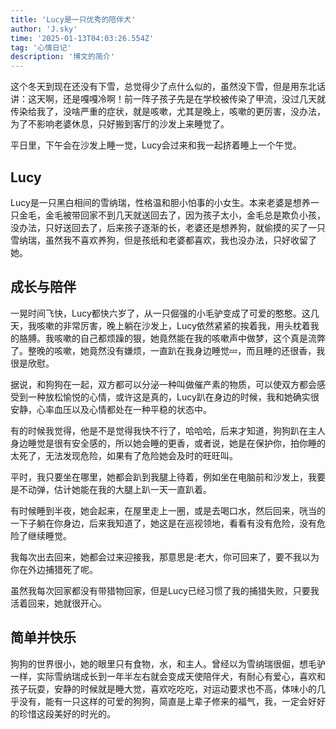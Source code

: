 ```yaml
---
title: 'Lucy是一只优秀的陪伴犬'
author: 'J.sky'
time: '2025-01-13T04:03:26.554Z'
tag: '心情日记'
description: '博文的简介'
---
```


这个冬天到现在还没有下雪，总觉得少了点什么似的，虽然没下雪，但是用东北话讲：这天啊，还是嘎嘎冷啊！前一阵子孩子先是在学校被传染了甲流，没过几天就传染给我了，没啥严重的症状，就是咳嗽，尤其是晚上，咳嗽的更厉害，没办法，为了不影响老婆休息，只好搬到客厅的沙发上来睡觉了。


平日里，下午会在沙发上睡一觉，Lucy会过来和我一起挤着睡上一个午觉。

## Lucy

Lucy是一只黑白相间的雪纳瑞，性格温和胆小怕事的小女生。本来老婆是想养一只金毛，金毛被带回家不到几天就送回去了，因为孩子太小，金毛总是欺负小孩，没办法，只好送回去了，后来孩子逐渐的长，老婆还是想养狗，就偷摸的买了一只雪纳瑞，虽然我不喜欢养狗，但是孩纸和老婆都喜欢，我也没办法，只好收留了她。


## 成长与陪伴

一晃时间飞快，Lucy都快六岁了，从一只倔强的小毛驴变成了可爱的憨憨。这几天，我咳嗽的非常厉害，晚上躺在沙发上，Lucy依然紧紧的挨着我，用头枕着我的胳膊。我咳嗽的自己都烦躁的狠，她竟然能在我的咳嗽声中做梦，这个真是流弊了。整晚的咳嗽，她竟然没有嫌烦，一直趴在我身边睡觉💤，而且睡的还很香，我很是欣慰。


据说，和狗狗在一起，双方都可以分泌一种叫做催产素的物质，可以使双方都会感受到一种放松愉悦的心情，或许这是真的，Lucy趴在身边的时候，我和她确实很安静，心率血压以及心情都处在一种平稳的状态中。


有的时候我觉得，他是不是觉得我快不行了，哈哈哈，后来才知道，狗狗趴在主人身边睡觉是很有安全感的，所以她会睡的更香，或者说，她是在保护你，拍你睡的太死了，无法发现危险，如果有了危险她会及时的旺旺叫。


平时，我只要坐在哪里，她都会趴到我腿上待着，例如坐在电脑前和沙发上，我要是不动弹，估计她能在我的大腿上趴一天一直趴着。


有时候睡到半夜，她会起来，在屋里走上一圈，或是去喝口水，然后回来，咣当的一下子躺在你身边，后来我知道了，她这是在巡视领地，看看有没有危险，没有危险了继续睡觉。


我每次出去回来，她都会过来迎接我，那意思是:老大，你可回来了，要不我以为你在外边捕猎死了呢。


虽然我每次回家都没有带猎物回家，但是Lucy已经习惯了我的捕猎失败，只要我活着回来，她就很开心。


## 简单并快乐


狗狗的世界很小，她的眼里只有食物，水，和主人。曾经以为雪纳瑞很倔，想毛驴一样，实际雪纳瑞成长到一年半左右就会变成天使陪伴犬，有耐心有爱心，喜欢和孩子玩耍，安静的时候就是睡大觉，喜欢吃吃吃，对运动要求也不高，体味小的几乎没有，能有一只这样的可爱的狗狗，简直是上辈子修来的福气，我，一定会好好的珍惜这段美好的时光的。


